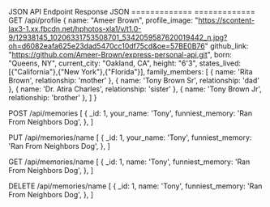 JSON API Endpoint           Response JSON
=============               =============
GET /api/profile            {
                              name: "Ameer Brown",
                              profile_image: "https://scontent-lax3-1.xx.fbcdn.net/hphotos-xla1/v/t1.0-9/12938145_10206331753508701_5342059587620019442_n.jpg?oh=d6082eafa625e23dad5470cc10df75cd&oe=57BE0B76"
                              github_link: "https://github.com/Ameer-Brown/express-personal-api.git",
                              born: "Queens, NY",
                              current_city: "Oakland, CA",
                              height: "6'3",
                              states_lived: [{"California"},{"New York"},{"Florida"}],
                              family_members: [
                                { name: 'Rita Brown', relationship: 'mother' },
                                { name: 'Tony Brown Sr', relationship: 'dad' },
                                { name: 'Dr. Atira Charles', relationship: 'sister' },
                                { name: 'Tony Brown Jr', relationship: 'brother' },
                              ]
                            }

POST /api/memories           [
                             {
                                _id: 1,
                                your_name: 'Tony',
                                funniest_memory: 'Ran From Neighbors Dog',
                             },
                            ]

PUT /api/memories/name           [
                             {
                                _id: 1,
                                your_name: 'Tony',
                                funniest_memory: 'Ran From Neighbors Dog',
                             },
                            ]


GET /api/memories/name          [
                             {
                                _id: 1,
                                name: 'Tony',
                                funniest_memory: 'Ran From Neighbors Dog',
                             },
                            ]

DELETE /api/memories/name          [
                             {
                                _id: 1,
                                name: 'Tony',
                                funniest_memory: 'Ran From Neighbors Dog',
                             },
                            ]
